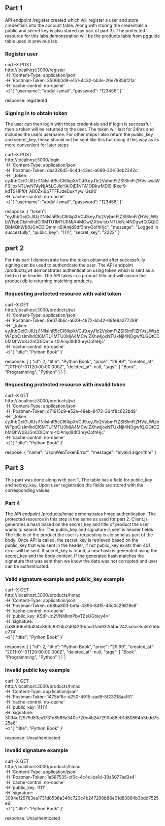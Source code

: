 ## Part 1
API endpoint /register created which will register a user and store credentials into the account table.
Along with storing the credentials a public and secret key is also stored (as part of part 3).
The protected resource for this labs demonstration will be the products table from pgguide table used in previous lab.

### Register user

curl -X POST \
  http://localhost:3000/register \
  -H 'Content-Type: application/json' \
  -H 'Postman-Token: 3506b0d9-e151-4c32-bb3e-26e78856f2fa' \
  -H 'cache-control: no-cache' \
  -d '{
	"username": "abdul-ismail",
	"password": "123456"
}'

response:
registered

### Signing in to obtain token

The user can then login with those credentials and if login is successful then a token will be returned to the user.
The token will last for 24hrs and includes the users username.
For other steps I also return the public_key and secret_key, these should not be sent like this but doing it this way as its more convenient for later steps

curl -X POST \
  http://localhost:3000/login \
  -H 'Content-Type: application/json' \
  -H 'Postman-Token: daa326d5-6c4d-43ec-a669-30e13eb2342c' \
  -H '_token: eyJhbGciOiJIUzI1NiIsInR5cCI6IkpXVCJ9.eyJ1c2VybmFtZSI6ImFiZHVsIiwiaWF0IjoxNTUwNTAyNjA5LCJleHAiOjE1NTA1ODkwMDl9.IRxer9-kdTSHFf0t_AB0Zxl6p7TFFJdeDuxYyw_Gs90' \
  -H 'cache-control: no-cache' \
  -d '{
	"username": "abdul-ismail",
	"password": "123456"
}'

resppose:
{
    "token": "eyJhbGciOiJIUzI1NiIsInR5cCI6IkpXVCJ9.eyJ1c2VybmFtZSI6ImFiZHVsLWlzbWFpbCIsImlhdCI6MTU1MTU0MjA4MCwiZXhwIjoxNTUxNjI4NDgwfQ.GQtCDbMQhWb8JGnCDiQmm-t0lAmjd9df3nryQofhHjc",
    "message": "Logged in succesfully",
    "public_key": "1111",
    "secret_key": "2222"
}




## part 2
For this part I demonstrate how the token obtained after successfully signing can be used to authenticate the user.
The API endpoint /products/jwt demonstrates authentication using token which is sent as a field in the header.
The API takes in a product title and will search the product db to returning matching products.

### Requesting protected resource with valid token

curl -X GET \
  http://localhost:3000/products/jwt \
  -H 'Content-Type: application/json' \
  -H 'Postman-Token: 8e073b6c-a629-4872-bb42-09fe8a277289' \
  -H '_token: eyJhbGciOiJIUzI1NiIsInR5cCI6IkpXVCJ9.eyJ1c2VybmFtZSI6ImFiZHVsLWlzbWFpbCIsImlhdCI6MTU1MTU0MjA4MCwiZXhwIjoxNTUxNjI4NDgwfQ.GQtCDbMQhWb8JGnCDiQmm-t0lAmjd9df3nryQofhHjc' \
  -H 'cache-control: no-cache' \
  -d '{
"title": "Python Book"
}'

response:
[
    {
        "id": 2,
        "title": "Python Book",
        "price": "29.99",
        "created_at": "2011-01-01T20:00:00.000Z",
        "deleted_at": null,
        "tags": [
            "Book",
            "Programming",
            "Python"
        ]
    }
]

### Requesting protected resource with invalid token

curl -X GET \
  http://localhost:3000/products/jwt \
  -H 'Content-Type: application/json' \
  -H 'Postman-Token: c71915c9-e52a-48eb-8472-364f8c622bd9' \
  -H '_token: eyJhbGciOiJIUsI1NiIsInR5cCI6IkpXVCJ9.eyJ1c2VybmFtZSI6ImFiZHVsLWlzbWFpbCIsImlhdCI6MTU1MTU0MjA4MCwiZXhwIjoxNTUxNjI4NDgwfQ.GQtCDbMQhWb8JGnCDiQmm-t0lAmjd9df3nryQofhHjc' \
  -H 'cache-control: no-cache' \
  -d '{
"title": "Python Book"
}'

respose:
{
    "name": "JsonWebTokenError",
    "message": "invalid algorithm"
}




## Part 3
This part was done along with part 1, The table has a field for public_key and secrey_key. Upon user registration the fields are stored with the corresponding values.

### Part 4
The APi endpoint /products/hmac demonstrates hmac authentication.
The protected resource in this step is the same as used for part 2.
Client.js generates a hash based on the secret_key and title of product the user wants to search for.
The public_key and signature is sent is header fields. The title is of the product the user is requesting is alo send as part of the body.
Once API is called, the secret_key is retrieved based on the public_key that was sent in the header, if not public_key exists then 401 error will be sent.
If secret_key is found, a new hash is generated using the secret_key and the body content. If the generated hash matches the signature that was sent then
we know the data was not corrupted and user can be authenticated.


### Valid signature example and public_key example

curl -X GET \
  http://localhost:3000/products/hmac \
  -H 'Content-Type: application/json' \
  -H 'Postman-Token: db8ba803-be1a-4395-8415-43c0c29818e6' \
  -H 'cache-control: no-cache' \
  -H 'public_key: KStP-Jo2VNMktnPbvTZeUGbiey4=' \
  -H 'signature: da88d66e0b404c863c8324b24042f9bacd7ab932d4ac242aa5ce5a5b256ce774' \
  -d '{
"title": "Python Book"
}'

response:
[
    {
        "id": 2,
        "title": "Python Book",
        "price": "29.99",
        "created_at": "2011-01-01T20:00:00.000Z",
        "deleted_at": null,
        "tags": [
            "Book",
            "Programming",
            "Python"
        ]
    }
]

### Invalid public key example

curl -X GET \
  http://localhost:3000/products/hmac \
  -H 'Content-Type: app lication/json' \
  -H 'Postman-Token: 1475bf8c-d250-4915-aad9-5f23218aa161' \
  -H 'cache-control: no-cache' \
  -H 'public_key: 111111' \
  -H 'signature: 3094ef2979d83ea1731d8586a340c720c4b247290b88e01d80864b3bdd7525e6' \
  -d '{
"title": "Python Book"
}'

response:
Unauthenticated

### Invalid signature example

curl -X GET \
  http://localhost:3000/products/hmac \
  -H 'Content-Type: application/json' \
  -H 'Postman-Token: 1a587535-cf0c-4c4d-ba1d-30a5677ad3e4' \
  -H 'cache-control: no-cache' \
  -H 'public_key: 1111' \
  -H 'signature: 3094ef29783ea1731d8586a340c720c4b247290b88e01d80864b3bdd7525e6' \
  -d '{
"title": "Python Book"
}'

response:
Unauthenticated
